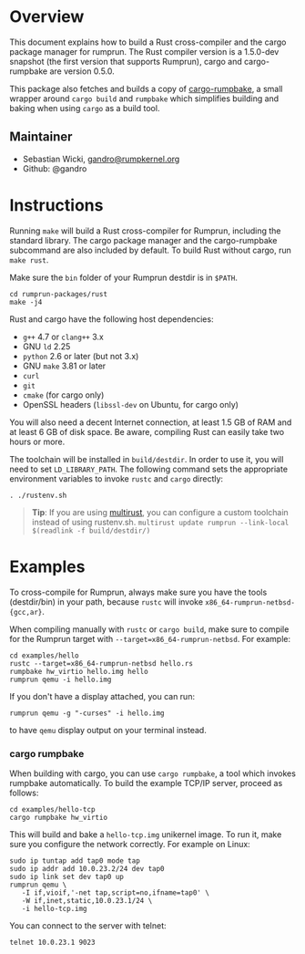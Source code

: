 Overview
========

This document explains how to build a Rust cross-compiler and the cargo package
manager for rumprun. The Rust compiler version is a 1.5.0-dev snapshot
(the first version that supports Rumprun), cargo and cargo-rumpbake are
version 0.5.0.

This package also fetches and builds a copy of
[cargo-rumpbake](https://github.com/gandro/cargo-rumpbake), a small wrapper
around `cargo build` and `rumpbake` which simplifies building and baking when
using `cargo` as a build tool.

Maintainer
----------

* Sebastian Wicki, gandro@rumpkernel.org
* Github: @gandro


Instructions
============

Running `make` will build a Rust cross-compiler for Rumprun, including the
standard library. The cargo package manager and the cargo-rumpbake subcommand
are also included by default. To build Rust without cargo, run `make rust`.

Make sure the `bin` folder of your Rumprun destdir is in `$PATH`.

    cd rumprun-packages/rust
    make -j4

Rust and cargo have the following host dependencies:

   * `g++` 4.7 or `clang++` 3.x
   * GNU `ld` 2.25
   * `python` 2.6 or later (but not 3.x)
   * GNU `make` 3.81 or later
   * `curl`
   * `git`
   * `cmake` (for cargo only)
   * OpenSSL headers (`libssl-dev` on Ubuntu, for cargo only)

You will also need a decent Internet connection, at least 1.5 GB of RAM and
at least 6 GB of disk space. Be aware, compiling Rust can easily take two
hours or more.

The toolchain will be installed in `build/destdir`. In order to use it, you
will need to set `LD_LIBRARY_PATH`. The following command sets the appropriate
environment variables to invoke `rustc` and `cargo` directly:

    . ./rustenv.sh

> **Tip**: If you are using [multirust](https://github.com/brson/multirust), 
> you can configure a custom toolchain instead of using rustenv.sh.
> `multirust update rumprun --link-local $(readlink -f build/destdir/)`

Examples
========

To cross-compile for Rumprun, always make sure you have the
tools (destdir/bin) in your path, because `rustc` will invoke
`x86_64-rumprun-netbsd-{gcc,ar}`.

When compiling manually with `rustc` or `cargo build`, make sure to compile
for the Rumprun target with `--target=x86_64-rumprun-netbsd`. For example:

    cd examples/hello
    rustc --target=x86_64-rumprun-netbsd hello.rs
    rumpbake hw_virtio hello.img hello
    rumprun qemu -i hello.img

If you don't have a display attached, you can run:

    rumprun qemu -g "-curses" -i hello.img

to have `qemu` display output on your terminal instead.

### cargo rumpbake

When building with cargo, you can use `cargo rumpbake`, a tool which invokes
rumpbake automatically. To build the example TCP/IP server, proceed as follows:

    cd examples/hello-tcp
    cargo rumpbake hw_virtio

This will build and bake a `hello-tcp.img` unikernel image. To run it, make sure
you configure the network correctly. For example on Linux:

    sudo ip tuntap add tap0 mode tap
    sudo ip addr add 10.0.23.2/24 dev tap0
    sudo ip link set dev tap0 up
    rumprun qemu \
       -I if,vioif,'-net tap,script=no,ifname=tap0' \
       -W if,inet,static,10.0.23.1/24 \
       -i hello-tcp.img

You can connect to the server with telnet:

    telnet 10.0.23.1 9023
